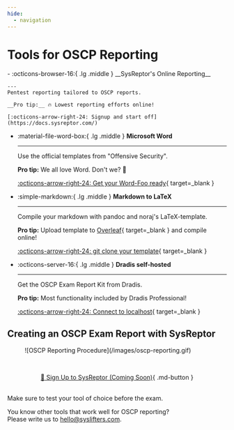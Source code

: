 ```yaml
---
hide:
  - navigation
---
```


# Tools for OSCP Reporting

<div class="grid cards" markdown>
-   :octicons-browser-16:{ .lg .middle } __SysReptor's Online Reporting__

    ---
    Pentest reporting tailored to OSCP reports.

    __Pro tip:__ 🔥 Lowest reporting efforts online!

    [:octicons-arrow-right-24: Signup and start off](https://docs.sysreptor.com/)
    

-   :material-file-word-box:{ .lg .middle } __Microsoft Word__

    ---

    Use the official templates from "Offensive Security".

    __Pro tip:__ We all love Word. Don't we? :thinking:

    [:octicons-arrow-right-24: Get your Word-Foo ready](https://help.offensive-security.com/hc/en-us/articles/360046787731-PEN-200-Reporting-Requirements){ target=_blank }

    
-   :simple-markdown:{ .lg .middle } __Markdown to LaTeX__

    ---

    Compile your markdown with pandoc and noraj's LaTeX-template.

    __Pro tip:__ Upload template to [Overleaf](https://www.overleaf.com/){ target=_blank } and compile online!

    [:octicons-arrow-right-24: git clone your template](https://github.com/noraj/OSCP-Exam-Report-Template-Markdown){ target=_blank }

-   :octicons-server-16:{ .lg .middle } __Dradis self-hosted__

    ---

    Get the OSCP Exam Report Kit from Dradis.

    __Pro tip:__ Most functionality included by Dradis Professional!

    [:octicons-arrow-right-24: Connect to localhost](https://dradisframework.com/academy/industry/compliance/oscp/){ target=_blank }


</div>

## Creating an OSCP Exam Report with SysReptor
<figure markdown>
  ![OSCP Reporting Procedure](/images/oscp-reporting.gif)
</figure>


<br><div style="text-align:center">[:rocket: Sign Up to SysReptor (Coming Soon)](#){ .md-button }</div>

<br>
Make sure to test your tool of choice before the exam.

You know other tools that work well for OSCP reporting?  
Please write us to <a href="&#109;&#97;&#105;&#108;&#116;&#111;&#58;&#104;&#101;&#108;&#108;&#111;&#64;&#115;&#121;&#115;&#108;&#105;&#102;&#116;&#101;&#114;&#115;&#46;&#99;&#111;&#109;">&#104;&#101;&#108;&#108;&#111;&#64;&#115;&#121;&#115;&#108;&#105;&#102;&#116;&#101;&#114;&#115;&#46;&#99;&#111;&#109;</a>.